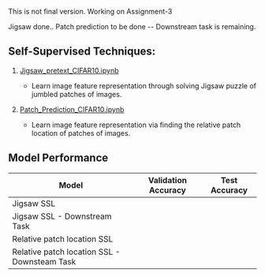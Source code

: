 This is not final version.
Working on Assignment-3

Jigsaw done..
Patch prediction to be done -- Downstream task is remaining.

## Self-Supervised Techniques:

1. [Jigsaw_pretext_CIFAR10.ipynb](Jigsaw_pretext_CIFAR10.ipynb)
   - Learn image feature representation through solving Jigsaw puzzle of jumbled patches of images.
   
2. [Patch_Prediction_CIFAR10.ipynb](Patch_Prediction_CIFAR10.ipynb)
   - Learn image feature representation via finding the relative patch location of patches of images.
     
## Model Performance

| Model                    | Validation Accuracy | Test Accuracy |
|--------------------------|----------------------|---------------|
| Jigsaw SSL |                 |         |
| Jigsaw SSL - Downstream Task                   |         |
| Relative patch location SSL                       |         |
| Relative patch location SSL - Downsteam Task                          |        |

